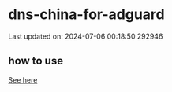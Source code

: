 # dns-china-for-adguard

Last updated on: 2024-07-06 00:18:50.292946

## how to use

[See here](https://github.com/AdguardTeam/AdGuardHome/wiki/Configuration#upstreams-from-file)